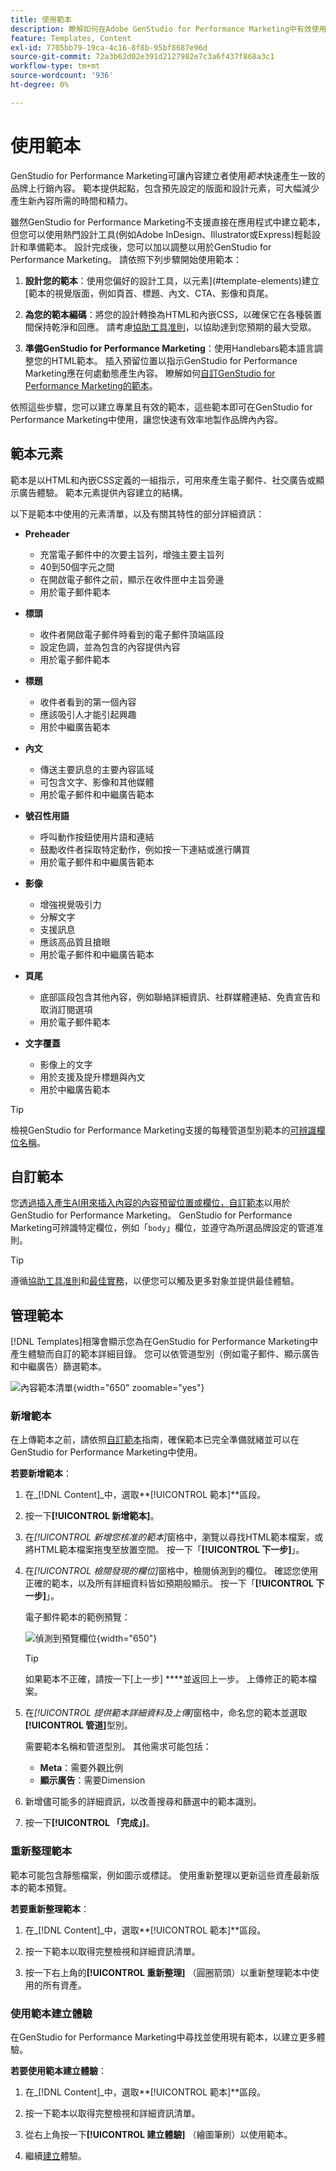 ```yaml
---
title: 使用範本
description: 瞭解如何在Adobe GenStudio for Performance Marketing中有效使用範本來簡化您的創意流程。
feature: Templates, Content
exl-id: 7705bb79-19ca-4c16-8f8b-95bf8687e96d
source-git-commit: 72a3b62d02e391d2127982e7c3a6f437f868a3c1
workflow-type: tm+mt
source-wordcount: '936'
ht-degree: 0%

---
```


# 使用範本

GenStudio for Performance Marketing可讓內容建立者使用&#x200B;_範本_&#x200B;快速產生一致的品牌上行銷內容。 範本提供起點，包含預先設定的版面和設計元素，可大幅減少產生新內容所需的時間和精力。

雖然GenStudio for Performance Marketing不支援直接在應用程式中建立範本，但您可以使用熱門設計工具(例如Adobe InDesign、Illustrator或Express)輕鬆設計和準備範本。 設計完成後，您可以加以調整以用於GenStudio for Performance Marketing。 請依照下列步驟開始使用範本：

1. **設計您的範本**：使用您偏好的設計工具，以元素](#template-elements)建立[範本的視覺版面，例如頁首、標題、內文、CTA、影像和頁尾。

2. **為您的範本編碼**：將您的設計轉換為HTML和內嵌CSS，以確保它在各種裝置間保持乾淨和回應。 請考慮[協助工具准則](accessibility-for-templates.md)，以協助達到您預期的最大受眾。

3. **準備GenStudio for Performance Marketing**：使用Handlebars範本語言調整您的HTML範本。 插入預留位置以指示GenStudio for Performance Marketing應在何處動態產生內容。 瞭解如何[自訂GenStudio for Performance Marketing的範本](customize-template.md)。

依照這些步驟，您可以建立專業且有效的範本，這些範本即可在GenStudio for Performance Marketing中使用，讓您快速有效率地製作品牌內內容。

## 範本元素

範本是以HTML和內嵌CSS定義的一組指示，可用來產生電子郵件、社交廣告或顯示廣告體驗。 範本元素提供內容建立的結構。

以下是範本中使用的元素清單，以及有關其特性的部分詳細資訊：

- **Preheader**

   - 充當電子郵件中的次要主旨列，增強主要主旨列
   - 40到50個字元之間
   - 在開啟電子郵件之前，顯示在收件匣中主旨旁邊
   - 用於電子郵件範本

- **標頭**

   - 收件者開啟電子郵件時看到的電子郵件頂端區段
   - 設定色調，並為包含的內容提供內容
   - 用於電子郵件範本

- **標題**

   - 收件者看到的第一個內容
   - 應該吸引人才能引起興趣
   - 用於中繼廣告範本

- **內文**

   - 傳送主要訊息的主要內容區域
   - 可包含文字、影像和其他媒體
   - 用於電子郵件和中繼廣告範本

- **號召性用語**

   - 呼叫動作按鈕使用片語和連結
   - 鼓勵收件者採取特定動作，例如按一下連結或進行購買
   - 用於電子郵件和中繼廣告範本

- **影像**

   - 增強視覺吸引力
   - 分解文字
   - 支援訊息
   - 應該高品質且搶眼
   - 用於電子郵件和中繼廣告範本

- **頁尾**

   - 底部區段包含其他內容，例如聯絡詳細資訊、社群媒體連結、免責宣告和取消訂閱選項
   - 用於電子郵件範本

- **文字覆蓋**

   - 影像上的文字
   - 用於支援及提升標題與內文
   - 用於中繼廣告範本

>[!TIP]
>
>檢視GenStudio for Performance Marketing支援的每種管道型別範本的[可辨識欄位名稱](customize-template.md#recognized-field-names)。

## 自訂範本

您[透過插入產生AI用來插入內容的內容預留位置或欄位，自訂範本](customize-template.md)以用於GenStudio for Performance Marketing。 GenStudio for Performance Marketing可辨識特定欄位，例如「`body`」欄位，並遵守為所選品牌設定的管道准則。

>[!TIP]
>
>遵循[協助工具准則](accessibility-for-templates.md)和[最佳實務](/help/user-guide/content/best-practices-for-templates.md)，以便您可以觸及更多對象並提供最佳體驗。

## 管理範本

[!DNL Templates]相簿會顯示您為在GenStudio for Performance Marketing中產生體驗而自訂的範本詳細目錄。 您可以依管道型別（例如電子郵件、顯示廣告和中繼廣告）篩選範本。

![內容範本清單](/help/assets/content-templates.png){width="650" zoomable="yes"}

### 新增範本

在上傳範本之前，請依照[自訂範本](customize-template.md)指南，確保範本已完全準備就緒並可以在GenStudio for Performance Marketing中使用。

**若要新增範本**：

1. 在&#x200B;_[!DNL Content]_中，選取&#x200B;**[!UICONTROL 範本]**區段。

1. 按一下&#x200B;**[!UICONTROL 新增範本]**。

1. 在&#x200B;_[!UICONTROL 新增您核准的範本]_&#x200B;窗格中，瀏覽以尋找HTML範本檔案，或將HTML範本檔案拖曳至放置空間。 按一下「**[!UICONTROL 下一步]**」。

1. 在&#x200B;_[!UICONTROL 檢閱發現的欄位]_&#x200B;窗格中，檢閱偵測到的欄位。 確認您使用正確的範本，以及所有詳細資料皆如預期般顯示。 按一下「**[!UICONTROL 下一步]**」。

   電子郵件範本的範例預覽：

   ![偵測到預覽欄位](/help/assets/template-detected-fields.png){width="650"}

   >[!TIP]
   >
   >如果範本不正確，請按一下[上一步] ****&#x200B;並返回上一步。 上傳修正的範本檔案。

1. 在&#x200B;_[!UICONTROL 提供範本詳細資料及上傳]_&#x200B;窗格中，命名您的範本並選取&#x200B;**[!UICONTROL 管道]**&#x200B;型別。

   需要範本名稱和管道型別。 其他需求可能包括：

   - **Meta**：需要外觀比例
   - **顯示廣告**：需要Dimension

1. 新增儘可能多的詳細資訊，以改善搜尋和篩選中的範本識別。

1. 按一下&#x200B;**[!UICONTROL 「完成」]**。

### 重新整理範本

範本可能包含靜態檔案，例如圖示或標誌。 使用重新整理以更新這些資產最新版本的範本預覽。

**若要重新整理範本**：

1. 在&#x200B;_[!DNL Content]_中，選取&#x200B;**[!UICONTROL 範本]**區段。

1. 按一下範本以取得完整檢視和詳細資訊清單。

1. 按一下右上角的&#x200B;**[!UICONTROL 重新整理]** （圓圈箭頭）以重新整理範本中使用的所有資產。

### 使用範本建立體驗

在GenStudio for Performance Marketing中尋找並使用現有範本，以建立更多體驗。

**若要使用範本建立體驗**：

1. 在&#x200B;_[!DNL Content]_中，選取&#x200B;**[!UICONTROL 範本]**區段。

1. 按一下範本以取得完整檢視和詳細資訊清單。

1. 從右上角按一下&#x200B;**[!UICONTROL 建立體驗]** （繪圖筆刷）以使用範本。

1. 繼續[建立](/help/user-guide/create/overview.md)體驗。
